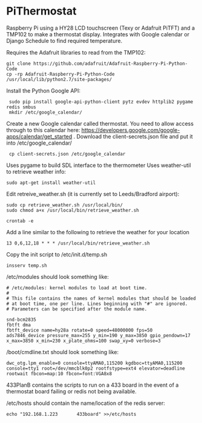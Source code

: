 PiThermostat
============

Raspberry Pi using a HY28 LCD touchscreen (Texy or Adafruit PiTFT) and a TMP102 to make a thermostat display. Integrates with Google calendar or Django Schedule to find required temperature.

Requires the Adafruit libraries to read from the TMP102:

    git clone https://github.com/adafruit/Adafruit-Raspberry-Pi-Python-Code
    cp -rp Adafruit-Raspberry-Pi-Python-Code /usr/local/lib/python2.7/site-packages/

Install the Python Google API:

     sudo pip install google-api-python-client pytz evdev httplib2 pygame redis smbus
     mkdir /etc/google_calendar/

Create a new Google calendar called thermostat. You need to allow access through to this calendar here: https://developers.google.com/google-apps/calendar/get_started . Download the client-secrets.json file and put it into /etc/google_calendar/

     cp client-secrets.json /etc/google_calendar

Uses pygame to build SDL interface to the thermometer
Uses weather-util to retrieve weather info:

    sudo apt-get install weather-util

Edit retreive_weather.sh (it is currently set to Leeds/Bradford airport):

    sudo cp retrieve_weather.sh /usr/local/bin/
    sudo chmod a+x /usr/local/bin/retrieve_weather.sh

    crontab -e
Add a line similar to the following to retrieve the weather for your location

    13 0,6,12,18 * * * /usr/local/bin/retrieve_weather.sh

Copy the init script to /etc/init.d/temp.sh

    insserv temp.sh

/etc/modules should look something like:

    # /etc/modules: kernel modules to load at boot time.
    #
    # This file contains the names of kernel modules that should be loaded
    # at boot time, one per line. Lines beginning with "#" are ignored.
    # Parameters can be specified after the module name.

    snd-bcm2835
    fbtft dma
    fbtft_device name=hy28a rotate=0 speed=48000000 fps=50
    ads7846_device pressure_max=255 y_min=190 y_max=3850 gpio_pendown=17 x_max=3850 x_min=230 x_plate_ohms=100 swap_xy=0 verbose=3

/boot/cmdline.txt should look something like:

    dwc_otg.lpm_enable=0 console=ttyAMA0,115200 kgdboc=ttyAMA0,115200 console=tty1 root=/dev/mmcblk0p2 rootfstype=ext4 elevator=deadline rootwait fbcon=map:10 fbcon=font:VGA8x8

433PlanB contains the scripts to run on a 433 board in the event of a thermostat board failing or redis not being available.

/etc/hosts should contain the name/location of the redis server:
    
    echo "192.168.1.223       433board" >>/etc/hosts



